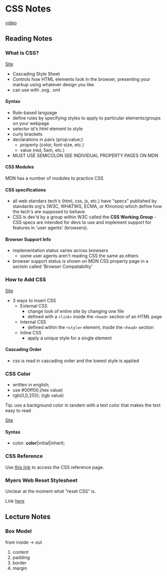 # CSS Notes 
[video](https://www.youtube.com/watch?v=1PnVor36_40)
## Reading Notes 

### What is CSS? 
[Site](https://developer.mozilla.org/en-US/docs/Learn/CSS/First_steps/What_is_CSS)
- Cascading Style Sheet
- Controls how HTML elements look in the browser, presenting your markup using whatever design you like.
- can use with .svg, .xml

#### Syntax 

- Rule-based language
- define rules by specifying styles to apply to particular elements/groups on your webpage 
- selector id's html element to style
- curly brackets
- declarations in pairs {prop:value;}
    - property (color, font-size, etc.)
    - value (red, 5em, etc.)
- MUST USE SEMICOLON
SEE INDIVIDUAL PROPERTY PAGES ON MDN

#### CSS Modules
MDN has a number of modules to practice CSS

#### CSS specifications

- all web standars tech's (html, css, js, etc.) have "specs" published by standards org's (W3C, WHATWG, ECMA, or Khronos) which define how the tech's are supposed to behave.
- CSS is dev'd by a group within W3C called the **CSS Working Group**
-CSS specs are intended for devs to use and implement support for features in 'user agents' (browsers).

#### Browser Support Info

- implementation status varies across browsers
    - some user agents aren't reading CSS the same as others
- browser support status is shown on MDN CSS property page in a sectoin called 'Browser Compatability'

### How to Add CSS 
[Site](https://www.w3schools.com/css/css_howto.asp)
- 3 ways to insert CSS
    - External CSS 
        - change look of entire site by changing one file
        - defined with a `<link>` inside the `<head>` section of an HTML page
    - Internal CSS 
        - defined within the `<style>` element, inside the `<head>` section
    - Inline CSS 
        - apply a unique style for a single element

#### Cascading Order
- css is read in cascading order and the lowest style is applied

### CSS Color 
- written in english;
- use #00ff00;(hex value)
- rgb(0,0,255); (rgb value)

Tip: use a background color in tandem with a text color that makes the text easy to read

[Site](https://www.w3schools.com/cssref/pr_text_color.asp)

#### Syntax
 - color: **color**|initial|inherit;

### CSS Reference 

Use [this link](https://developer.mozilla.org/en-US/docs/Web/CSS/Reference) to access the CSS reference page.

### Myers Web Reset Stylesheet 

Unclear at the moment what "reset CSS" is.

Link [here](https://meyerweb.com/eric/tools/css/reset/)


## Lecture Notes

### Box Model

from inside -> out 
1. content
2. padding 
3. border 
4. margin